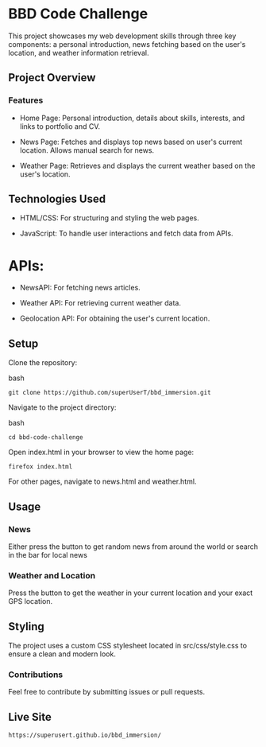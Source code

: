 # BBD Code Challenge

This project showcases my web development skills through three key components: a personal introduction, news fetching based on the user's location, and weather information retrieval.

## Project Overview

### Features

- Home Page: Personal introduction, details about skills, interests, and links to portfolio and CV.

- News Page: Fetches and displays top news based on user's current location. Allows manual search for news.

- Weather Page: Retrieves and displays the current weather based on the user's location.

## Technologies Used

- HTML/CSS: For structuring and styling the web pages.

- JavaScript: To handle user interactions and fetch data from APIs.

# APIs:

- NewsAPI: For fetching news articles.

- Weather API: For retrieving current weather data.

- Geolocation API: For obtaining the user's current location.

## Setup

Clone the repository:

bash

```
git clone https://github.com/superUserT/bbd_immersion.git
```

Navigate to the project directory:

bash

```
cd bbd-code-challenge
```

Open index.html in your browser to view the home page:

```
firefox index.html
```

For other pages, navigate to news.html and weather.html.

## Usage

### News

Either press the button to get random news from around the world or
search in the bar for local news

### Weather and Location

Press the button to get the weather in your current location and your exact GPS location.

## Styling

The project uses a custom CSS stylesheet located in src/css/style.css to ensure a clean and modern look.

### Contributions

Feel free to contribute by submitting issues or pull requests.

## Live Site

```
https://superusert.github.io/bbd_immersion/
```
